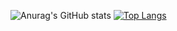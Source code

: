 ![Anurag's GitHub stats](https://github-readme-stats.vercel.app/api?username=moneyandjelly&show_icons=true&theme=gruvbox) [![Top Langs](https://github-readme-stats.vercel.app/api/top-langs/?username=anuraghazra&layout=compact)](https://github.com/moneyandjelly/moneyandjelly/blob/main/README.md)
